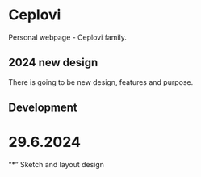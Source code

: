 # Ceplovi
Personal webpage - Ceplovi family. 

## 2024 new design
There is going to be new design, features and purpose. 

## Development

# 29.6.2024
“*” Sketch and layout design
